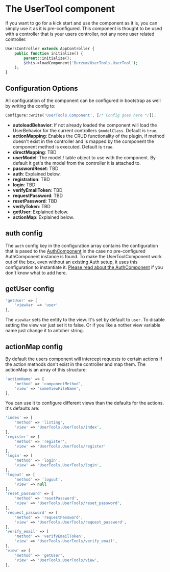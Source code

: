 The UserTool component
======================

If you want to go for a kick start and use the component as it is, you can simply use it as it is pre-configured. This component is thought to be used with a controller that is your users controller, not any none user related controller.

```php
UsersController extends AppController {
	public function initialize() {
		parent::initialize();
		$this->loadComponent('Burzum/UserTools.UserTool');
	);
}
```

Configuration Options
---------------------

All configuration of the component can be configured in bootstrap as well by writing the config to:

```php
Configure::write('UserTools.Component', [/* Config goes here */]);
```

* **autoloadBehavior**: If not already loaded the component will load the UserBehavior for the current controllers `$modelClass`. Default is `true`.
* **actionMapping**: Enables the CRUD functionality of the plugin, if method doesn't exist in the controller and is mapped by the component the component method is executed. Default is `true`.
* **directMapping**: TBD
* **userModel**: The model / table object to use with the component. By default it get's the model from the controller it is attached to.
* **passwordReset**: TBD
* **auth**: Explained below.
* **registration**: TBD
* **login**: TBD
* **verifyEmailToken**: TBD
* **requestPassword**: TBD
* **resetPassword**: TBD
* **verifyToken**: TBD
* **getUser**: Explained below.
* **actionMap**: Explained below.

auth config
----

The `auth` config key in the configuration array contains the configuration that is pased to the [AuthComponent](http://book.cakephp.org/3.0/en/controllers/components/authentication.html) in the case no pre-configured AuthComponent instance is found. To make the UserToolComponent work out of the box, even without an existing Auth setup, it uses this configuration to instantiate it. [Please read about the AuthComponent](http://book.cakephp.org/3.0/en/controllers/components/authentication.html) if you don't know what to add here.

getUser config
--------------

```php
'getUser' => [
	'viewVar' => 'user'
],
```

The `viewVar` sets the entity to the view. It's set by default to `user`. To disable setting the view var just set it to false. Or if you like a nother view variable name just change it to antoher string.

actionMap config
----------------

By default the users component will intercept requests to certain actions if the action methods don't exist in the controller and map them. The actionMap is an array of this structure:

```php
'actionName' => [
	'method' => 'componentMethod',
	'view' => 'someViewFileName',
],
```

You can use it to configure different views than the defaults for the actions. It's defaults are:

```php
'index' => [
	'method' => 'listing',
	'view' => 'UserTools.UserTools/index',
],
'register' => [
	'method' => 'register',
	'view' => 'UserTools.UserTools/register'
],
'login' => [
	'method' => 'login',
	'view' => 'UserTools.UserTools/login',
],
'logout' => [
	'method' => 'logout',
	'view' => null
],
'reset_password' => [
	'method' => 'resetPassword',
	'view' => 'UserTools.UserTools/reset_password',
],
'request_password' => [
	'method' => 'requestPassword',
	'view' => 'UserTools.UserTools/request_password',
],
'verify_email' => [
	'method' => 'verifyEmailToken',
	'view' => 'UserTools.UserTools/verify_email',
],
'view' => [
	'method' => 'getUser',
	'view' => 'UserTools.UserTools/view',
],
```

